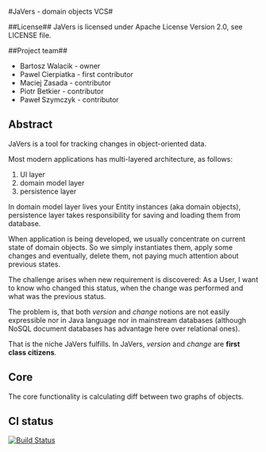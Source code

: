 #JaVers - domain objects VCS#

##License##
JaVers is licensed under Apache License Version 2.0, see LICENSE file.

##Project team##
* Bartosz Walacik - owner
* Pawel Cierpiatka - first contributor
* Maciej Zasada  - contributor
* Piotr Betkier - contributor
* Paweł Szymczyk - contributor

## Abstract
JaVers is a tool for tracking changes in object-oriented data.

Most modern applications has multi-layered architecture, as follows:

1. UI layer
1. domain model layer
1. persistence layer

In domain model layer lives your Entity instances (aka domain objects),
persistence layer takes responsibility for saving and loading them from database.

When application is being developed, we usually concentrate on current state of domain objects.
So we simply instantiates them, apply some changes and eventually, delete them,
not paying much attention about previous states.

The challenge arises when new requirement is discovered:
As a User, I want to know who changed this status, when the change was performed and what was the previous status.

The problem is, that both *version* and *change* notions are not easily expressible
nor in Java language nor in mainstream databases (although NoSQL document databases has advantage here over relational ones).

That is the niche JaVers fulfills. In JaVers, *version* and *change* are **first class citizens**.

## Core
The core functionality is calculating diff between two graphs of objects.

## CI status
[![Build Status](https://drone.io/bitbucket.org/javers/javers/status.png)](https://drone.io/bitbucket.org/javers/javers/latest)